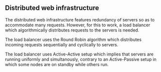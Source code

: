 ## Distributed web infrastructure

The distributed web infrastructure features redundancy of servers so as to accommodate many requests. However, for this to work, a load balancer which algorithmically distributes requests to the servers is needed.

The load balancer uses the Round Robin algorithm which distributes incoming requests sequentially and cyclically to servers.

The load balancer uses Active-Active setup which implies that servers are running uniformly and simultanously, contrary to an Active-Passive setup in which some nodes are on standby while others run.
